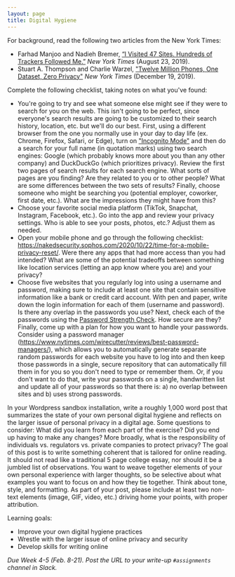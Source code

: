 ```yaml
---
layout: page
title: Digital Hygiene
---
```


For background, read the following two articles from the New York Times:
- Farhad Manjoo and Nadieh Bremer, [“I Visited 47 Sites. Hundreds of Trackers Followed Me.”](https://www.nytimes.com/interactive/2019/08/23/opinion/data-internet-privacy-tracking.html) *New York Times* (August 23, 2019).
- Stuart A. Thompson and Charlie Warzel, ["Twelve Million Phones, One Dataset, Zero Privacy"](https://www.nytimes.com/interactive/2019/12/19/opinion/location-tracking-cell-phone.html) *New York Times* (December 19, 2019).

Complete the following checklist, taking notes on what you've found:
- You're going to try and see what someone else might see if they were to search for you on the web. This isn't going to be perfect, since everyone's search results are going to be customized to their search history, location, etc. but we'll do our best. First, using a different browser from the one you normally use in your day to day life (ex. Chrome, Firefox, Safari, or Edge), turn on ["Incognito Mode"](https://www.lifewire.com/browsing-incognito-445990) and then do a search for your full name (in quotation marks) using two search engines: Google (which probably knows more about you than any other company) and DuckDuckGo (which prioritizes privacy). Review the first two pages of search results for each search engine. What sorts of pages are you finding? Are they related to you or to other people? What are some differences between the two sets of results? Finally, choose someone who might be searching you (potential employer, coworker, first date, etc.). What are the impressions they might have from this?
- Choose your favorite social media platform (TikTok, Snapchat, Instagram, Facebook, etc.). Go into the app and review your privacy settings. Who is able to see your posts, photos, etc.? Adjust them as needed.
- Open your mobile phone and go through the following checklist: https://nakedsecurity.sophos.com/2020/10/22/time-for-a-mobile-privacy-reset/. Were there any apps that had more access than you had intended? What are some of the potential tradeoffs between something like location services (letting an app know where you are) and your privacy?
- Choose five websites that you regularly log into using a username and password, making sure to include at least one site that contain sensitive information like a bank or credit card account. With pen and paper, write down the login information for each of them (username and password). Is there any overlap in the passwords you use? Next, check each of the passwords using the [Password Strength Check](https://www.uic.edu/apps/strong-password/). How secure are they? Finally, come up with a plan for how you want to handle your passwords. Consider using a password manager (https://www.nytimes.com/wirecutter/reviews/best-password-managers/), which allows you to automatically generate separate random passwords for each website you have to log into and then keep those passwords in a single, secure repository that can automatically fill them in for you so you don't need to type or remember them. Or, if you don't want to do that, write your passwords on a single, handwritten list and update all of your passwords so that there is: a) no overlap between sites and b) uses strong passwords.

In your Wordpress sandbox installation, write a roughly 1,000 word post that summarizes the state of your own personal digital hygiene and reflects on the larger issue of personal privacy in a digital age. Some questions to consider: What did you learn from each part of the exercise? Did you end up having to make any changes? More broadly, what is the responsibility of individuals vs. regulators vs. private companies to protect privacy? The goal of this post is to write something coherent that is tailored for online reading. It should not read like a traditional 5 page college essay, nor should it be a jumbled list of observations. You want to weave together elements of your own personal experience with larger thoughts, so be selective about what examples you want to focus on and how they tie together. Think about tone, style, and formatting. As part of your post, please include at least two non-text elements (image, GIF, video, etc.) driving home your points, with proper attribution.

Learning goals:
- Improve your own digital hygiene practices
- Wrestle with the larger issue of online privacy and security
- Develop skills for writing online


*Due Week 4-5 (Feb. 8-21). Post the URL to your write-up `#assignments` channel in Slack.*